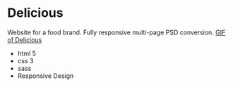 # Delicious
Website for a food brand. Fully responsive multi-page PSD conversion.
[GIF of Delicious](https://i.imgur.com/2HQWqlo.gif)
* html 5
* css 3
* sass
* Responsive Design
